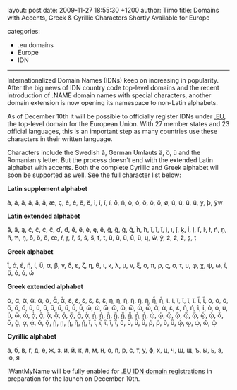 layout: post
date: 2009-11-27 18:55:30 +1200
author: Timo
title: Domains with Accents, Greek & Cyrillic Characters Shortly Available for Europe

categories:
  - .eu domains
  - Europe
  - IDN

----

Internationalized Domain Names (IDNs) keep on increasing in popularity. After the big news of IDN country code top-level domains and the recent introduction of .NAME domain names with special characters, another domain extension is now opening its namespace to non-Latin alphabets. 

As of December 10th it will be possible to officially register IDNs under [.EU](https://iwantmyname.com/domains/eu-european-domain-name-registration-for-europe), the top-level domain for the European Union. With 27 member states and 23 official languages, this is an important step as many countries use these characters in their written language.

Characters include the Swedish å, German Umlauts ä, ö, ü and the Romanian ș letter. But the process doesn't end with the extended Latin alphabet with accents. Both the complete Cyrillic and Greek alphabet will soon be supported as well. See the full character list below: 

**Latin supplement alphabet**

à, á, â, ã, ä, å, æ, ç, è, é, ê, ë, ì, í, î, ï, ð, ñ, ò, ó, ô, õ, ö, ø, ù, ú, û, ü, ý, þ, ÿw 

**Latin extended alphabet**

ā, ă, ą, ć, ĉ, ċ, č, ď, đ, ē, ĕ, ė, ę, ě, ĝ, ğ, ġ, ģ, ĥ, ħ, ĩ, ī, ĭ, į, ı, ĵ, ķ, ĺ, ļ, ľ, ŀ, ł, ń, ņ, ň, ŉ, ŋ, ō, ŏ, ő, œ, ŕ, ŗ, ř, ś, ŝ, š, ť, ŧ, ũ, ū, ŭ, ů, ű, ų, ŵ, ŷ, ź, ż, ž, ș, ț 

**Greek alphabet**

ΐ, ά, έ, ή, ί, ΰ, α, β, γ, δ, ε, ζ, η, θ, ι, κ, λ, μ, ν, ξ, ο, π, ρ, ς, σ, τ, υ, φ, χ, ψ, ω, ϊ, ϋ, ό, ύ, ώ 

**Greek extended alphabet**

ἀ, ἁ, ἂ, ἃ, ἄ, ἅ, ἆ, ἇ, ἐ, ἑ, ἒ, ἓ, ἔ, ἕ, ἠ, ἡ, ἢ, ἣ, ἤ, ἥ, ἦ, ἧ, ἰ, ἱ, ἲ, ἳ, ἴ, ἵ, ἶ, ἷ, ὀ, ὁ, ὂ, ὃ, ὄ, ὅ, ὐ, ὑ, ὒ, ὓ, ὔ, ὕ, ὖ, ὗ, ὠ, ὡ, ὢ, ὣ, ὤ, ὥ, ὦ, ὧ, ὰ, ά, ὲ, έ, ὴ, ή, ὶ, ί, ὸ, ό, ὺ, ύ, ὼ, ώ, ᾀ, ᾁ, ᾂ, ᾃ, ᾄ, ᾅ, ᾆ, ᾇ, ᾐ, ᾑ, ᾒ, ᾓ, ᾔ, ᾕ, ᾖ, ᾗ, ᾠ, ᾡ, ᾢ, ᾣ, ᾤ, ᾥ, ᾦ, ᾧ, ᾰ, ᾱ, ᾲ, ᾳ, ᾴ, ᾶ, ᾷ, ῂ, ῃ, ῄ, ῆ, ῇ, ῐ, ῑ, ῒ, ΐ, ῖ, ῗ, ῠ, ῡ, ῢ, ΰ, ῤ, ῥ, ῦ, ῧ, ῲ, ῳ, ῴ, ῶ, ῷ 

**Cyrillic alphabet**

а, б, в, г, д, е, ж, з, и, й, к, л, м, н, о, п, р, с, т, у, ф, х, ц, ч, ш, щ, ъ, ы, ь, э, ю, я 

iWantMyName will be fully enabled for [.EU IDN domain registrations](https://iwantmyname.com/domains/eu-european-domain-name-registration-for-europe) in preparation for the launch on December 10th.
